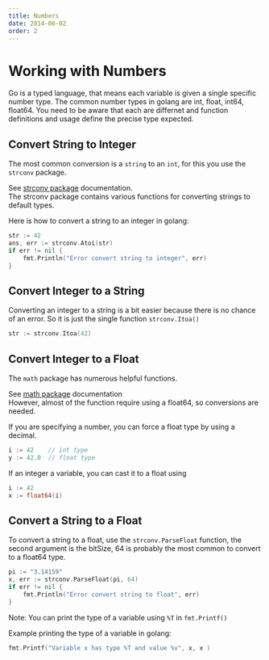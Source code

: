 ```yaml
---
title: Numbers
date: 2014-06-02
order: 2
---
```


# Working with Numbers

Go is a typed language, that means each variable is given a single specific number type. The common number types in golang are int, float, int64, float64. You need to be aware that each are differnet and function definitions and usage define the precise type expected.

## Convert String to Integer

The most common conversion is a `string` to an `int`, for this you use the `strconv` package. <div class="sidenote">See [strconv package](https://golang.org/pkg/strconv) documentation.</div> The strconv package contains various functions for converting strings to default types.

Here is how to convert a string to an integer in golang:

```go
str := 42
ans, err := strconv.Atoi(str)
if err != nil {
	fmt.Println("Error convert string to integer", err)
}
```

## Convert Integer to a String

Converting an integer to a string is a bit easier because there is no chance of an error. So it is just the single function `strconv.Itoa()`

```go
str := strconv.Itoa(42)
```

## Convert Integer to a Float

The `math` package has numerous helpful functions. <div class="sidenote">See [math package](https://golang.org/pkg/math/) documentation</div> However, almost of the function require using a float64, so conversions are needed.

If you are specifying a number, you can force a float type by using a decimal.
```go
i := 42    // int type
y := 42.0  // float type
```

If an integer a variable, you can cast it to a float using
```go
i := 42
x := float64(i)
```

## Convert a String to a Float

To convert a string to a float, use the `strconv.ParseFloat` function, the second argument is the bitSize, 64 is probably the most common to convert to a float64 type.

```go
pi := "3.14159"
x, err := strconv.ParseFloat(pi, 64)
if err != nil {
	fmt.Println("Error convert string to float", err)
}
```

Note: You can print the type of a variable using `%T` in `fmt.Printf()`

Example printing the type of a variable in golang:
```go
fmt.Printf("Variable x has type %T and value %v", x, x )
```